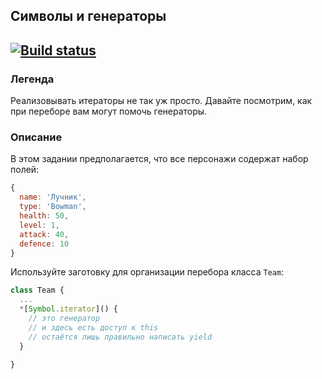 ## Символы и генераторы
[![Build status](https://ci.appveyor.com/api/projects/status/uf355gyus8mm1koo?svg=true)](https://ci.appveyor.com/project/Pavka16/symbols-and-generators)
---

### Легенда

Реализовывать итераторы не так уж просто. Давайте посмотрим, как при переборе вам могут помочь генераторы.

### Описание

В этом задании предполагается, что все персонажи содержат набор полей:
```javascript
{
  name: 'Лучник',
  type: 'Bowman',
  health: 50,
  level: 1,
  attack: 40,
  defence: 10
}
```

Используйте заготовку для организации перебора класса `Team`:
```javascript
class Team {
  ...
  *[Symbol.iterator]() {
    // это генератор
    // и здесь есть доступ к this
    // остаётся лишь правильно написать yield
  }

}
```